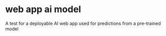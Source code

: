 # web app ai model
 A test for a deployable AI web app used for predictions from a pre-trained model
